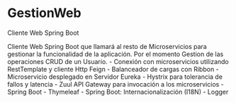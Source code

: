 # GestionWeb
Cliente Web Spring Boot

Cliente Web Spring Boot que llamará al resto de Microservicios para gestionar la funcionalidad de la aplicación. Por el momento Gestion de las operaciones CRUD de un Usuario.
		- Conexión con microservicios utilizando RestTemplate y cliente Http Feign
		- Balanceador de cargas con Ribbon
		- Microservicio desplegado en Servidor Eureka
		- Hystrix para tolerancia de fallos y latencia
		- Zuul API Gateway para invocación a los microservicios
		- Spring Boot
		- Thymeleaf
		- Spring Boot: Internacionalización (I18N)
		- Logger
